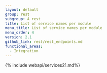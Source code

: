 ```yaml
---
layout: default
group: rest
subgroup: A_rest
title: List of service names per module
menu_title: List of service names per module
menu_order: 4
version: 2.1
github_link: rest/rest_endpoints.md
functional_areas:
  - Integration
---
```


{% include webapi/services21.md%}
